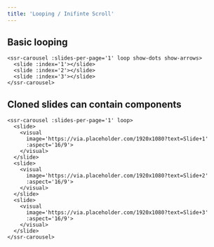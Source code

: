 ```yaml
---
title: 'Looping / Inifinte Scroll'
---
```


## Basic looping

<ssr-carousel :slides-per-page='1' loop show-dots show-arrows>
  <slide :index='1'></slide>
  <slide :index='2'></slide>
  <slide :index='3'></slide>
</ssr-carousel>

```vue
<ssr-carousel :slides-per-page='1' loop show-dots show-arrows>
  <slide :index='1'></slide>
  <slide :index='2'></slide>
  <slide :index='3'></slide>
</ssr-carousel>
```

## Cloned slides can contain components

<ssr-carousel :slides-per-page='1' loop>
  <slide>
    <visual
      image='https://via.placeholder.com/1920x1080?text=Slide+1'
      :aspect='16/9'>
    </visual>
  </slide>
  <slide>
    <visual
      image='https://via.placeholder.com/1920x1080?text=Slide+2'
      :aspect='16/9'>
    </visual>
  </slide>
  <slide>
    <visual
      image='https://via.placeholder.com/1920x1080?text=Slide+3'
      :aspect='16/9'>
    </visual>
  </slide>
</ssr-carousel>

```vue
<ssr-carousel :slides-per-page='1' loop>
  <slide>
    <visual
      image='https://via.placeholder.com/1920x1080?text=Slide+1'
      :aspect='16/9'>
    </visual>
  </slide>
  <slide>
    <visual
      image='https://via.placeholder.com/1920x1080?text=Slide+2'
      :aspect='16/9'>
    </visual>
  </slide>
  <slide>
    <visual
      image='https://via.placeholder.com/1920x1080?text=Slide+3'
      :aspect='16/9'>
    </visual>
  </slide>
</ssr-carousel>
```
